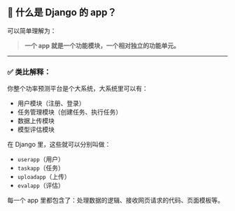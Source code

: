 ## 🧩 什么是 Django 的 **app**？

可以简单理解为：

> **一个 app 就是一个功能模块，一个相对独立的功能单元。**

------

### ✅ 类比解释：

你整个功率预测平台是个大系统，大系统里可以有：

- 用户模块（注册、登录）
- 任务管理模块（创建任务、执行任务）
- 数据上传模块
- 模型评估模块

在 Django 里，这些就可以分别叫做：

- `userapp`（用户）
- `taskapp`（任务）
- `uploadapp`（上传）
- `evalapp`（评估）

每一个 app 里都包含了：处理数据的逻辑、接收网页请求的代码、页面模板等。